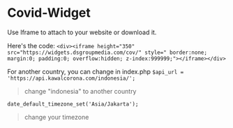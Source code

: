 # Covid-Widget

Use Iframe to attach to your website or download it.

Here's the code:
`<div><iframe height="350" src="https://widgets.dsgroupmedia.com/cov/" style=" border:none; margin:0; padding:0; overflow:hidden; z-index:999999;"></iframe></div>`

For another country, you can change in index.php
`$api_url = 'https://api.kawalcorona.com/indonesia/';`
> change "indonesia" to another country

`date_default_timezone_set('Asia/Jakarta');`
>change your timezone
